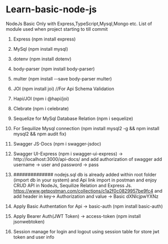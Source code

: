 # Learn-basic-node-js
NodeJs Basic Only with Express,TypeScript,Mysql,Mongo etc.
List of module used when project starting to till commit
1) Express (npm install express)
2) MySql (npm install mysql)
3) dotenv (npm install dotenv)
4) body-parser (npm install body-parser)
5) multer (npm install --save body-parser multer)
6) JOI (npm install joi) //For Api Schema Validation
7) Hapi/JOI (npm i @hapi/joi)
8) Clebrate (npm i celebrate)
9) Sequelize for MySql Database Relation (npm i sequelize)
10) For Sequilize Mysql connection (npm install mysql2 -g && npm install mysql2 && npm audit fix)
11) Swagger JS-Docs (npm i swagger-jsdoc)
12) Swagger UI-Express (npm i swagger-ui-express) -> http://localhost:3000/api-docs/ and add authorization of swagger add username -> user and password -> pass
13) ############## nodejs.sql db is already added within root folder (import db in your system) and
Api link import in postman and enjoy CRUD API in NodeJs, Sequilize Relation and Express Js. 
https://www.getpostman.com/collections/c1a2f0c0829957be9fc4 and add header in key-> Authorization and value -> Basic dXNlcjpwYXNz

14) Apply Basic Authentation for Api -> basic-auth (npm install basic-auth)
15) Apply Bearer Auth(JWT Token) -> access-token (npm install jsonwebtoken)
16) Session manage for login and logout using session table for store jwt token and user info
